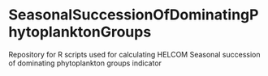 # SeasonalSuccessionOfDominatingPhytoplanktonGroups
Repository for R scripts used for calculating HELCOM Seasonal succession of dominating phytoplankton groups indicator

